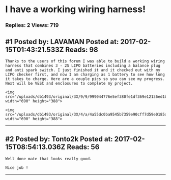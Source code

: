 # I have a working wiring harness!

### Replies: 2 Views: 719

## \#1 Posted by: LAVAMAN Posted at: 2017-02-15T01:43:21.533Z Reads: 98

```
Thanks to the users of this forum I was able to build a working wiring harness that combines 3 - 2S LIPO batteries including a balance plug and anti spark switch. I just finished it and it checked out with my LIPO checker first, and now I am charging as 1 battery to see how long it takes to charge. Here are a couple pics so you can see my progress. Next will be VESC and enclosures to complete my project.

<img src="/uploads/db1493/original/3X/9/9/999044776e5ef380fe1df369e12136ed1b367e27.jpg" width="690" height="388">

<img src="/uploads/db1493/original/3X/4/a/4a55dc0ba9545b7359e90cff7d59e0185dc1f14e.jpg" width="690" height="388">
```

---
## \#2 Posted by: Tonto2k Posted at: 2017-02-15T08:54:13.036Z Reads: 56

```
Well done mate that looks really good.

Nice job !
```

---

